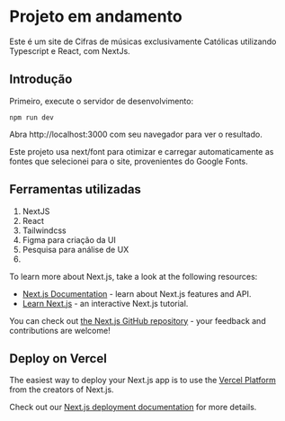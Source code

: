 # Projeto em andamento
Este é um site de Cifras de músicas exclusivamente Católicas utilizando Typescript e React, com NextJs.

## Introdução

Primeiro, execute o servidor de desenvolvimento:
```
npm run dev
```

Abra http://localhost:3000 com seu navegador para ver o resultado.

Este projeto usa next/font para otimizar e carregar automaticamente as fontes que selecionei para o site, provenientes do Google Fonts.

## Ferramentas utilizadas
1) NextJS
2) React
3) Tailwindcss
4) Figma para criação da UI
5) Pesquisa para análise de UX
6) 

To learn more about Next.js, take a look at the following resources:

- [Next.js Documentation](https://nextjs.org/docs) - learn about Next.js features and API.
- [Learn Next.js](https://nextjs.org/learn) - an interactive Next.js tutorial.

You can check out [the Next.js GitHub repository](https://github.com/vercel/next.js/) - your feedback and contributions are welcome!

## Deploy on Vercel

The easiest way to deploy your Next.js app is to use the [Vercel Platform](https://vercel.com/new?utm_medium=default-template&filter=next.js&utm_source=create-next-app&utm_campaign=create-next-app-readme) from the creators of Next.js.

Check out our [Next.js deployment documentation](https://nextjs.org/docs/deployment) for more details.
